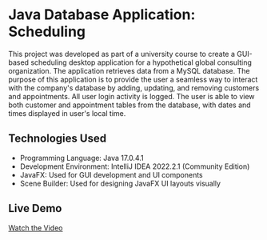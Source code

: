 # Java Database Application: Scheduling

This project was developed as part of a university course to create a GUI-based scheduling desktop application for a hypothetical global consulting organization. The application retrieves data from a MySQL database. The purpose of this application is to provide the user a seamless way to interact with the company's database by adding, updating, and removing customers and appointments. All user login activity is logged.  The user is able to view both customer and appointment tables from the database, with dates and times displayed in user's local time.

## Technologies Used
- Programming Language: Java 17.0.4.1
- Development Environment: IntelliJ IDEA 2022.2.1 (Community Edition)
- JavaFX: Used for GUI development and UI components
- Scene Builder: Used for designing JavaFX UI layouts visually

## Live Demo
[Watch the Video](https://drive.google.com/file/d/1kxHRll7kfrCRj8bL2LCk1BDsH_V4aTrH/view?usp=sharing)
